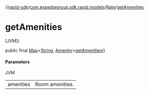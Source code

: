 //[rapid-sdk](../../../index.md)/[com.expediagroup.sdk.rapid.models](../index.md)/[Rate](index.md)/[getAmenities](get-amenities.md)

# getAmenities

[JVM]\

public final [Map](https://docs.oracle.com/javase/8/docs/api/java/util/Map.html)&lt;[String](https://docs.oracle.com/javase/8/docs/api/java/lang/String.html), [Amenity](../-amenity/index.md)&gt;[getAmenities](get-amenities.md)()

#### Parameters

JVM

| | |
|---|---|
| amenities | Room amenities. |
